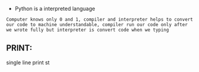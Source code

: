 * Python is a interpreted language

`Computer knows only 0 and 1, compiler and interpreter helps to convert our code to machine understandable, compiler run our code only after we wrote fully but interpreter is convert code when we typing`

## PRINT:

single line print st